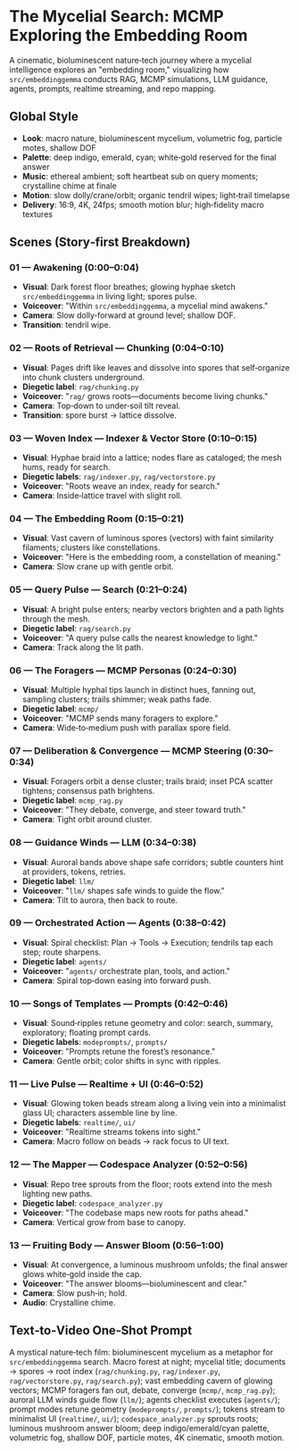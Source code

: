 # The Mycelial Search: MCMP Exploring the Embedding Room

A cinematic, bioluminescent nature‑tech journey where a mycelial intelligence explores an "embedding room," visualizing how `src/embeddinggemma` conducts RAG, MCMP simulations, LLM guidance, agents, prompts, realtime streaming, and repo mapping.

## Global Style
- **Look**: macro nature, bioluminescent mycelium, volumetric fog, particle motes, shallow DOF
- **Palette**: deep indigo, emerald, cyan; white‑gold reserved for the final answer
- **Music**: ethereal ambient; soft heartbeat sub on query moments; crystalline chime at finale
- **Motion**: slow dolly/crane/orbit; organic tendril wipes; light‑trail timelapse
- **Delivery**: 16:9, 4K, 24fps; smooth motion blur; high‑fidelity macro textures

## Scenes (Story‑first Breakdown)

### 01 — Awakening (0:00–0:04)
- **Visual**: Dark forest floor breathes; glowing hyphae sketch `src/embeddinggemma` in living light; spores pulse.
- **Voiceover**: "Within `src/embeddinggemma`, a mycelial mind awakens."
- **Camera**: Slow dolly‑forward at ground level; shallow DOF.
- **Transition**: tendril wipe.

### 02 — Roots of Retrieval — Chunking (0:04–0:10)
- **Visual**: Pages drift like leaves and dissolve into spores that self‑organize into chunk clusters underground.
- **Diegetic label**: `rag/chunking.py`
- **Voiceover**: "`rag/` grows roots—documents become living chunks."
- **Camera**: Top‑down to under‑soil tilt reveal.
- **Transition**: spore burst → lattice dissolve.

### 03 — Woven Index — Indexer & Vector Store (0:10–0:15)
- **Visual**: Hyphae braid into a lattice; nodes flare as cataloged; the mesh hums, ready for search.
- **Diegetic labels**: `rag/indexer.py`, `rag/vectorstore.py`
- **Voiceover**: "Roots weave an index, ready for search."
- **Camera**: Inside‑lattice travel with slight roll.

### 04 — The Embedding Room (0:15–0:21)
- **Visual**: Vast cavern of luminous spores (vectors) with faint similarity filaments; clusters like constellations.
- **Voiceover**: "Here is the embedding room, a constellation of meaning."
- **Camera**: Slow crane up with gentle orbit.

### 05 — Query Pulse — Search (0:21–0:24)
- **Visual**: A bright pulse enters; nearby vectors brighten and a path lights through the mesh.
- **Diegetic label**: `rag/search.py`
- **Voiceover**: "A query pulse calls the nearest knowledge to light."
- **Camera**: Track along the lit path.

### 06 — The Foragers — MCMP Personas (0:24–0:30)
- **Visual**: Multiple hyphal tips launch in distinct hues, fanning out, sampling clusters; trails shimmer; weak paths fade.
- **Diegetic label**: `mcmp/`
- **Voiceover**: "MCMP sends many foragers to explore."
- **Camera**: Wide‑to‑medium push with parallax spore field.

### 07 — Deliberation & Convergence — MCMP Steering (0:30–0:34)
- **Visual**: Foragers orbit a dense cluster; trails braid; inset PCA scatter tightens; consensus path brightens.
- **Diegetic label**: `mcmp_rag.py`
- **Voiceover**: "They debate, converge, and steer toward truth."
- **Camera**: Tight orbit around cluster.

### 08 — Guidance Winds — LLM (0:34–0:38)
- **Visual**: Auroral bands above shape safe corridors; subtle counters hint at providers, tokens, retries.
- **Diegetic label**: `llm/`
- **Voiceover**: "`llm/` shapes safe winds to guide the flow."
- **Camera**: Tilt to aurora, then back to route.

### 09 — Orchestrated Action — Agents (0:38–0:42)
- **Visual**: Spiral checklist: Plan → Tools → Execution; tendrils tap each step; route sharpens.
- **Diegetic label**: `agents/`
- **Voiceover**: "`agents/` orchestrate plan, tools, and action."
- **Camera**: Spiral top‑down easing into forward push.

### 10 — Songs of Templates — Prompts (0:42–0:46)
- **Visual**: Sound‑ripples retune geometry and color: search, summary, exploratory; floating prompt cards.
- **Diegetic labels**: `modeprompts/`, `prompts/`
- **Voiceover**: "Prompts retune the forest’s resonance."
- **Camera**: Gentle orbit; color shifts in sync with ripples.

### 11 — Live Pulse — Realtime + UI (0:46–0:52)
- **Visual**: Glowing token beads stream along a living vein into a minimalist glass UI; characters assemble line by line.
- **Diegetic labels**: `realtime/`, `ui/`
- **Voiceover**: "Realtime streams tokens into sight."
- **Camera**: Macro follow on beads → rack focus to UI text.

### 12 — The Mapper — Codespace Analyzer (0:52–0:56)
- **Visual**: Repo tree sprouts from the floor; roots extend into the mesh lighting new paths.
- **Diegetic label**: `codespace_analyzer.py`
- **Voiceover**: "The codebase maps new roots for paths ahead."
- **Camera**: Vertical grow from base to canopy.

### 13 — Fruiting Body — Answer Bloom (0:56–1:00)
- **Visual**: At convergence, a luminous mushroom unfolds; the final answer glows white‑gold inside the cap.
- **Voiceover**: "The answer blooms—bioluminescent and clear."
- **Camera**: Slow push‑in; hold.
- **Audio**: Crystalline chime.

## Text‑to‑Video One‑Shot Prompt
A mystical nature‑tech film: bioluminescent mycelium as a metaphor for `src/embeddinggemma` search. Macro forest at night; mycelial title; documents → spores → root index (`rag/chunking.py`, `rag/indexer.py`, `rag/vectorstore.py`, `rag/search.py`); vast embedding cavern of glowing vectors; MCMP foragers fan out, debate, converge (`mcmp/`, `mcmp_rag.py`); auroral LLM winds guide flow (`llm/`); agents checklist executes (`agents/`); prompt modes retune geometry (`modeprompts/`, `prompts/`); tokens stream to minimalist UI (`realtime/`, `ui/`); `codespace_analyzer.py` sprouts roots; luminous mushroom answer bloom; deep indigo/emerald/cyan palette, volumetric fog, shallow DOF, particle motes, 4K cinematic, smooth motion.
